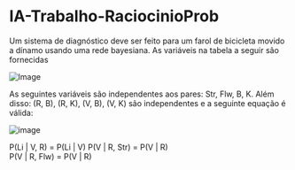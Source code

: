 # IA-Trabalho-RaciocinioProb

Um sistema de diagnóstico deve ser feito para um farol de bicicleta movido a dínamo
usando uma rede bayesiana. As variáveis na tabela a seguir são fornecidas

![Image](https://github.com/user-attachments/assets/dbb96dff-8b97-4be9-ba1a-c5d179befd63)

As seguintes variáveis são independentes aos pares: Str, Flw, B, K. Além disso: (R, B), (R, K), (V,
B), (V, K) são independentes e a seguinte equação é válida:

![image](https://github.com/user-attachments/assets/7e2475f1-020b-48aa-9faa-fe239b417895)

P(Li | V, R) = P(Li | V)
P(V | R, Str) = P(V | R)  
P(V | R, Flw) = P(V | R)       
